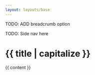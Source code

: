 ```yaml
---
layout: layouts/base
---
```

TODO: ADD breadcrumb option

<div class="grid-row grid-gap">
  <div class="tablet:grid-col-3">TODO: Side nav here </div>
  <div class="tablet:grid-col-fill usa-prose">
    <h1> {{ title  | capitalize }}</h1>
    {{ content }}
  </div>
</div>